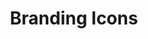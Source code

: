 ---
title: Branding Icons
type: portfolio
client: Scholastic
description: A series of icons created for a rebranding project that a client was doing.  
category: communications-design
position: Freelance Designer
role: Designer
tools: Adobe Illustrator
media: Graphic Design | Icons
dateStart: Winter 2020
dateEnd: Winter 2020
image: /school-icons.png
tags: Graphic Design, Branding, Icons
cModules: {

     moduleOne: { 
        item: image, 
        header: ,
        class: "col-xs-6 col-sm-6 col-md-4 col-lg-4",
        image: "/Projects/icons/schol-asset1.png",
        style: ""
    },

    moduleTwo: { 
        item: image, 
        header: ,
        class: "col-xs-6 col-sm-6 col-md-4 col-lg-4",
        image: "/Projects/icons/schol-asset2.png",
        style: ""
    },

    moduleThree: { 
        item: image, 
        header: ,
        class: "col-xs-6 col-sm-6 col-md-4 col-lg-4",
        image: "/Projects/icons/schol-asset4.png",
        style: ""
    },
    moduleFour: { 
        item: image, 
        header: ,
        class: "col-xs-6 col-sm-6 col-md-4 col-lg-4",
        image: "/Projects/icons/schol-asset5.png",
        style: ""
    },

    moduleFive: { 
        item: image, 
        header: ,
        class: "col-xs-6 col-sm-6 col-md-4 col-lg-4",
        image: "/Projects/icons/schol-asset3.png",
        style: ""
    },
   
   
   
                  
         
    
}

---